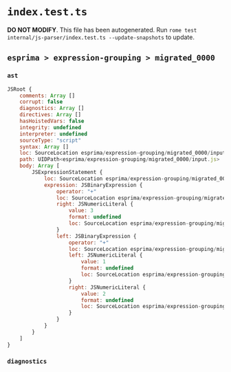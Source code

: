 # `index.test.ts`

**DO NOT MODIFY**. This file has been autogenerated. Run `rome test internal/js-parser/index.test.ts --update-snapshots` to update.

## `esprima > expression-grouping > migrated_0000`

### `ast`

```javascript
JSRoot {
	comments: Array []
	corrupt: false
	diagnostics: Array []
	directives: Array []
	hasHoistedVars: false
	integrity: undefined
	interpreter: undefined
	sourceType: "script"
	syntax: Array []
	loc: SourceLocation esprima/expression-grouping/migrated_0000/input.js 1:0-2:0
	path: UIDPath<esprima/expression-grouping/migrated_0000/input.js>
	body: Array [
		JSExpressionStatement {
			loc: SourceLocation esprima/expression-grouping/migrated_0000/input.js 1:0-1:15
			expression: JSBinaryExpression {
				operator: "+"
				loc: SourceLocation esprima/expression-grouping/migrated_0000/input.js 1:0-1:15
				right: JSNumericLiteral {
					value: 3
					format: undefined
					loc: SourceLocation esprima/expression-grouping/migrated_0000/input.js 1:14-1:15
				}
				left: JSBinaryExpression {
					operator: "+"
					loc: SourceLocation esprima/expression-grouping/migrated_0000/input.js 1:0-1:11
					left: JSNumericLiteral {
						value: 1
						format: undefined
						loc: SourceLocation esprima/expression-grouping/migrated_0000/input.js 1:1-1:2
					}
					right: JSNumericLiteral {
						value: 2
						format: undefined
						loc: SourceLocation esprima/expression-grouping/migrated_0000/input.js 1:7-1:8
					}
				}
			}
		}
	]
}
```

### `diagnostics`

```

```
